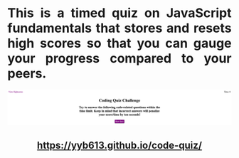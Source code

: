 # <div align="justify">This is a timed quiz on JavaScript fundamentals that stores and resets high scores so that you can gauge your progress compared to your peers.</div>

![screenshot](assets/images/screenshot.png)

## <div align="center">https://yyb613.github.io/code-quiz/</div>



